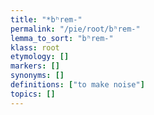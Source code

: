 ```yaml
---
title: "*bʰrem-"
permalink: "/pie/root/bʰrem-"
lemma_to_sort: "bʰrem-"
klass: root
etymology: []
markers: []
synonyms: []
definitions: ["to make noise"]
topics: []
---
```

